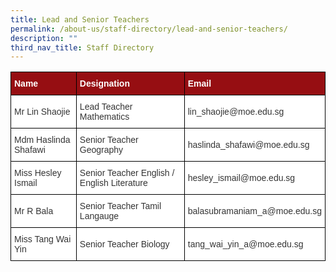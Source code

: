 ```yaml
---
title: Lead and Senior Teachers
permalink: /about-us/staff-directory/lead-and-senior-teachers/
description: ""
third_nav_title: Staff Directory
---
```

<style type="text/css">
.tg  {border-collapse:collapse;border-spacing:0;}
.tg td{border-color:black;border-style:solid;border-width:1px;font-family:Arial, sans-serif;font-size:14px;
  overflow:hidden;padding:10px 5px;word-break:normal;}
.tg th{border-color:black;border-style:solid;border-width:1px;font-family:Arial, sans-serif;font-size:14px;
  font-weight:normal;overflow:hidden;padding:10px 5px;word-break:normal;}
.tg .tg-nv9a{background-color:#960E12;color:#FFF;font-weight:bold;text-align:left;vertical-align:top}
.tg .tg-xuzz{background-color:#FFF;color:#343434;text-align:left;vertical-align:middle}
</style>
<table class="tg">
<thead>
  <tr>
    <th class="tg-nv9a"><span style="font-weight:bold;color:#FFF;background-color:#960E12">Name</span></th>
    <th class="tg-nv9a"><span style="font-weight:bold;color:#FFF;background-color:#960E12">Designation</span></th>
    <th class="tg-nv9a"><span style="font-weight:bold;color:#FFF;background-color:#960E12">Email</span></th>
  </tr>
</thead>
<tbody>
  <tr>
    <td class="tg-xuzz"><span style="color:#343434;background-color:#FFF">Mr Lin Shaojie</span><br></td>
    <td class="tg-xuzz"><span style="color:#343434;background-color:#FFF">Lead Teacher Mathematics</span></td>
    <td class="tg-xuzz"><span style="color:#343434;background-color:#FFF">lin_shaojie@moe.edu.sg</span><br></td>

  </tr>
  <tr>
    <td class="tg-xuzz"><span style="color:#343434;background-color:#FFF">Mdm Haslinda Shafawi</span></td>
    <td class="tg-xuzz"><span style="color:#343434;background-color:#FFF">Senior Teacher Geography</span></td>
    <td class="tg-xuzz"><span style="color:#343434;background-color:#FFF">haslinda_shafawi@moe.edu.sg</span><br></td>
  </tr>
  <tr>
    <td class="tg-xuzz"><span style="color:#343434;background-color:#FFF">Miss Hesley Ismail</span><br></td>
    <td class="tg-xuzz"><span style="color:#343434;background-color:#FFF">Senior Teacher English / English Literature</span></td>
    <td class="tg-xuzz"><span style="color:#343434;background-color:#FFF">hesley_ismail@moe.edu.sg</span><br></td>
  </tr>
  <tr>
    <td class="tg-xuzz"><span style="color:#343434;background-color:#FFF">Mr R Bala</span><br></td>
    <td class="tg-xuzz"><span style="color:#343434;background-color:#FFF">Senior Teacher Tamil Langauge</span></td>
    <td class="tg-xuzz"><span style="color:#343434;background-color:#FFF">balasubramaniam_a@moe.edu.sg</span><br></td>
  </tr>
  <tr>
    <td class="tg-xuzz"><span style="color:#343434;background-color:#FFF">Miss Tang Wai Yin</span></td>
    <td class="tg-xuzz"><span style="color:#343434;background-color:#FFF">Senior Teacher Biology</span></td>
    <td class="tg-xuzz"><span style="color:#343434;background-color:#FFF">tang_wai_yin_a@moe.edu.sg</span></td>
  </tr>
</tbody>
</table>